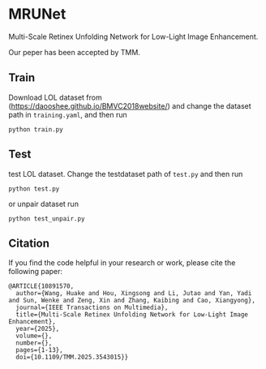 # MRUNet
Multi-Scale Retinex Unfolding Network for Low-Light Image Enhancement.

Our peper has been accepted by TMM. 

## Train
Download LOL dataset from (https://daooshee.github.io/BMVC2018website/) and change the dataset path in `training.yaml`, and then run

```
python train.py
```


## Test
test LOL dataset. Change the testdataset path of `test.py` and then run

```
python test.py
```

or unpair dataset run

```
python test_unpair.py
```

## Citation
If you find the code helpful in your research or work, please cite the following paper:
```
@ARTICLE{10891570,
  author={Wang, Huake and Hou, Xingsong and Li, Jutao and Yan, Yadi and Sun, Wenke and Zeng, Xin and Zhang, Kaibing and Cao, Xiangyong},
  journal={IEEE Transactions on Multimedia}, 
  title={Multi-Scale Retinex Unfolding Network for Low-Light Image Enhancement}, 
  year={2025},
  volume={},
  number={},
  pages={1-13},
  doi={10.1109/TMM.2025.3543015}}

```

